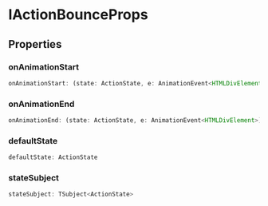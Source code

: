 # IActionBounceProps

## Properties

### onAnimationStart

```ts
onAnimationStart: (state: ActionState, e: AnimationEvent<HTMLDivElement>) => void
```

### onAnimationEnd

```ts
onAnimationEnd: (state: ActionState, e: AnimationEvent<HTMLDivElement>) => void
```

### defaultState

```ts
defaultState: ActionState
```

### stateSubject

```ts
stateSubject: TSubject<ActionState>
```
